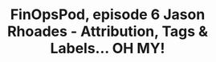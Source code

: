 ---
title: FinOpsPod, episode 6 Jason Rhoades - Attribution, Tags & Labels... OH MY!
description: It's the episode about tags, labels, account structures - how you attribute your cloud usage and spend to information that is important to you! Learn how to start, evolve and mature your attribution strategy with insights from Jason Rhoades, Development Manager at Intuit.
date-added: May 2022
type: Podcast
source: FinOps Foundation
label: 
cloud-provider: 
  - Multi-Cloud
framework-capabilities:
  - Cost Allocation (Metadata & Hierarchy)
link: https://open.spotify.com/episode/7JeqHkTN6jwSD2pFLu5I50
permalink: /resources/not-here/
listing: true
---